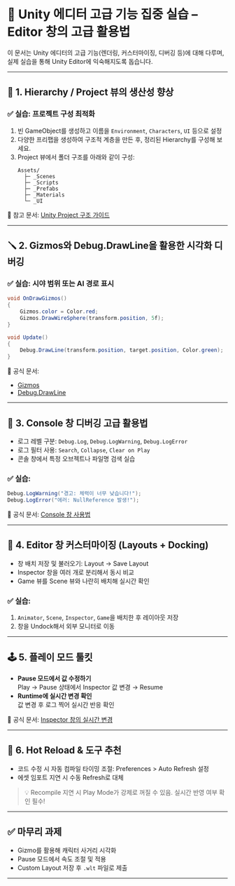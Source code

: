 
# 🎯 Unity 에디터 고급 기능 집중 실습 – Editor 창의 고급 활용법

이 문서는 Unity 에디터의 고급 기능(렌더링, 커스터마이징, 디버깅 등)에 대해 다루며, 실제 실습을 통해 Unity Editor에 익숙해지도록 돕습니다.

---

## 🧱 1. Hierarchy / Project 뷰의 생산성 향상

### ✅ 실습: 프로젝트 구성 최적화

1. 빈 GameObject를 생성하고 이름을 `Environment`, `Characters`, `UI` 등으로 설정
2. 다양한 프리팹을 생성하여 구조적 계층을 만든 후, 정리된 Hierarchy를 구성해 보세요.
3. Project 뷰에서 폴더 구조를 아래와 같이 구성:
   ```
   Assets/
     ├─ _Scenes
     ├─ _Scripts
     ├─ _Prefabs
     ├─ _Materials
     └─ _UI
   ```

📘 참고 문서: [Unity Project 구조 가이드](https://learn.unity.com/tutorial/project-architecture-and-asset-workflow)

---

## 🪛 2. Gizmos와 Debug.DrawLine을 활용한 시각화 디버깅

### ✅ 실습: 시야 범위 또는 AI 경로 표시

```csharp
void OnDrawGizmos()
{
    Gizmos.color = Color.red;
    Gizmos.DrawWireSphere(transform.position, 5f);
}
```

```csharp
void Update()
{
    Debug.DrawLine(transform.position, target.position, Color.green);
}
```

📘 공식 문서:
- [Gizmos](https://docs.unity3d.com/ScriptReference/Gizmos.html)
- [Debug.DrawLine](https://docs.unity3d.com/ScriptReference/Debug.DrawLine.html)

---

## 🧠 3. Console 창 디버깅 고급 활용법

- 로그 레벨 구분: `Debug.Log`, `Debug.LogWarning`, `Debug.LogError`
- 로그 필터 사용: `Search`, `Collapse`, `Clear on Play`
- 콘솔 창에서 특정 오브젝트나 파일명 검색 실습

### ✅ 실습:
```csharp
Debug.LogWarning("경고: 체력이 너무 낮습니다!");
Debug.LogError("에러: NullReference 발생!");
```

📘 공식 문서: [Console 창 사용법](https://docs.unity3d.com/Manual/Console.html)

---

## 🧰 4. Editor 창 커스터마이징 (Layouts + Docking)

- 창 배치 저장 및 불러오기: Layout → Save Layout
- Inspector 창을 여러 개로 분리해서 동시 비교
- Game 뷰를 Scene 뷰와 나란히 배치해 실시간 확인

### ✅ 실습:
1. `Animator`, `Scene`, `Inspector`, `Game`을 배치한 후 레이아웃 저장
2. 창을 Undock해서 외부 모니터로 이동

---

## 🕹️ 5. 플레이 모드 툴킷

- **Pause 모드에서 값 수정하기**  
  Play → Pause 상태에서 Inspector 값 변경 → Resume
- **Runtime에 실시간 변경 확인**  
  값 변경 후 로그 찍어 실시간 반응 확인

📘 공식 문서: [Inspector 창의 실시간 변경](https://docs.unity3d.com/Manual/UsingTheInspector.html)

---

## 🔄 6. Hot Reload & 도구 추천

- 코드 수정 시 자동 컴파일 타이밍 조절: Preferences > Auto Refresh 설정
- 에셋 임포트 지연 시 수동 Refresh로 대체

> 💡 Recompile 지연 시 Play Mode가 강제로 꺼질 수 있음. 실시간 반영 여부 확인 필수!

---

## ✅ 마무리 과제

- Gizmo를 활용해 캐릭터 사거리 시각화
- Pause 모드에서 속도 조절 및 적용
- Custom Layout 저장 후 `.wlt` 파일로 제출

---

